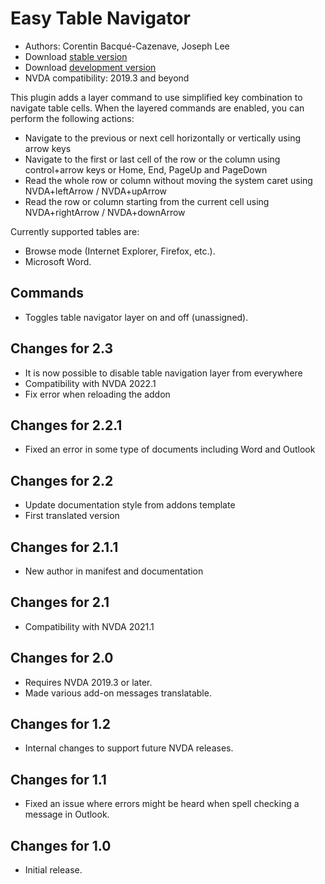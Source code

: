 # Easy Table Navigator

*   Authors: Corentin Bacqué-Cazenave, Joseph Lee
* Download [stable version][1]
* Download [development version][2]
* NVDA compatibility: 2019.3 and beyond

This plugin adds a layer command to use simplified key combination to navigate table cells.
When the layered commands are enabled, you can perform the following actions:
- Navigate to the previous or next cell horizontally or vertically using arrow keys
- Navigate to the first or last cell of the row or the column using control+arrow keys or Home, End, PageUp and PageDown
- Read the whole row or column without moving the system caret using NVDA+leftArrow / NVDA+upArrow
- Read the row or column starting from the current cell using NVDA+rightArrow / NVDA+downArrow

Currently supported tables are:

* Browse mode (Internet Explorer, Firefox, etc.).
* Microsoft Word.

## Commands

* Toggles table navigator layer on and off (unassigned).

## Changes for 2.3

* It is now possible to disable table navigation layer from everywhere
* Compatibility with NVDA 2022.1
* Fix error when reloading the addon

## Changes for 2.2.1

* Fixed an error in some type of documents including Word and Outlook

## Changes for 2.2

* Update documentation style from addons template
* First translated version

## Changes for 2.1.1

* New author in manifest and documentation

## Changes for 2.1

* Compatibility with NVDA 2021.1

## Changes for 2.0

* Requires NVDA 2019.3 or later.
* Made various add-on messages translatable.

## Changes for 1.2

* Internal changes to support future NVDA releases.

## Changes for 1.1

* Fixed an issue where errors might be heard when spell checking a message in Outlook.

## Changes for 1.0

*   Initial release.

[1]: http://addons.nvda-project.org/files/get.php?file=etn

[2]: http://addons.nvda-project.org/files/get.php?file=etn-dev
